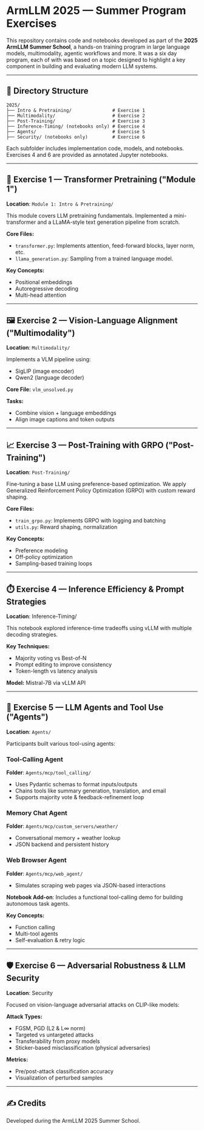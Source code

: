 # ArmLLM 2025 — Summer Program Exercises

This repository contains code and notebooks developed as part of the **2025 ArmLLM Summer School**, a hands-on training program in large language models, multimodality, agentic workflows and more. It was a six day program, each of with was based on a topic designed to highlight a key component in building and evaluating modern LLM systems.

---

## 📁 Directory Structure

```
2025/
├── Intro & Pretraining/               # Exercise 1
├── Multimodality/                     # Exercise 2
├── Post-Training/                     # Exercise 3
├── Inference-Timing/ (notebooks only) # Exercise 4
├── Agents/                            # Exercise 5
├── Security/ (notebooks only)         # Exercise 6
```

Each subfolder includes implementation code, models, and notebooks. Exercises 4 and 6 are provided as annotated Jupyter notebooks.

---

## 🧠 Exercise 1 — Transformer Pretraining ("Module 1")

**Location**: `Module 1: Intro & Pretraining/`

This module covers LLM pretraining fundamentals. Implemented a mini-transformer and a LLaMA-style text generation pipeline from scratch.

**Core Files:**

* `transformer.py`: Implements attention, feed-forward blocks, layer norm, etc.
* `llama_generation.py`: Sampling from a trained language model.

**Key Concepts:**

* Positional embeddings
* Autoregressive decoding
* Multi-head attention

---

## 🖼️ Exercise 2 — Vision-Language Alignment ("Multimodality")

**Location**: `Multimodality/`

Implements a VLM pipeline using:

* SigLIP (image encoder)
* Qwen2 (language decoder)

**Core File:** `vlm_unsolved.py`

**Tasks:**

* Combine vision + language embeddings
* Align image captions and token outputs

---

## 📈 Exercise 3 — Post-Training with GRPO ("Post-Training")

**Location**: `Post-Training/`

Fine-tuning a base LLM using preference-based optimization. We apply Generalized Reinforcement Policy Optimization (GRPO) with custom reward shaping.

**Core Files:**

* `train_grpo.py`: Implements GRPO with logging and batching
* `utils.py`: Reward shaping, normalization

**Key Concepts:**

* Preference modeling
* Off-policy optimization
* Sampling-based training loops

---

## ⏱️ Exercise 4 — Inference Efficiency & Prompt Strategies

**Location**: Inference-Timing/

This notebook explored inference-time tradeoffs using vLLM with multiple decoding strategies.

**Key Techniques:**

* Majority voting vs Best-of-N
* Prompt editing to improve consistency
* Token-length vs latency analysis

**Model:** Mistral-7B via vLLM API

---

## 🤖 Exercise 5 — LLM Agents and Tool Use ("Agents")

**Location**: `Agents/`

Participants built various tool-using agents:

### Tool-Calling Agent

**Folder**: `Agents/mcp/tool_calling/`

* Uses Pydantic schemas to format inputs/outputs
* Chains tools like summary generation, translation, and email
* Supports majority vote & feedback-refinement loop

### Memory Chat Agent

**Folder**: `Agents/mcp/custom_servers/weather/`

* Conversational memory + weather lookup
* JSON backend and persistent history

### Web Browser Agent

**Folder**: `Agents/mcp/web_agent/`

* Simulates scraping web pages via JSON-based interactions

**Notebook Add-on**: Includes a functional tool-calling demo for building autonomous task agents.

**Key Concepts:**

* Function calling
* Multi-tool agents
* Self-evaluation & retry logic

---

## 🛡️ Exercise 6 — Adversarial Robustness & LLM Security

**Location**: Security

Focused on vision-language adversarial attacks on CLIP-like models:

**Attack Types:**

* FGSM, PGD (L2 & L∞ norm)
* Targeted vs untargeted attacks
* Transferability from proxy models
* Sticker-based misclassification (physical adversaries)

**Metrics:**

* Pre/post-attack classification accuracy
* Visualization of perturbed samples

---

## ✍️ Credits

Developed during the ArmLLM 2025 Summer School.

